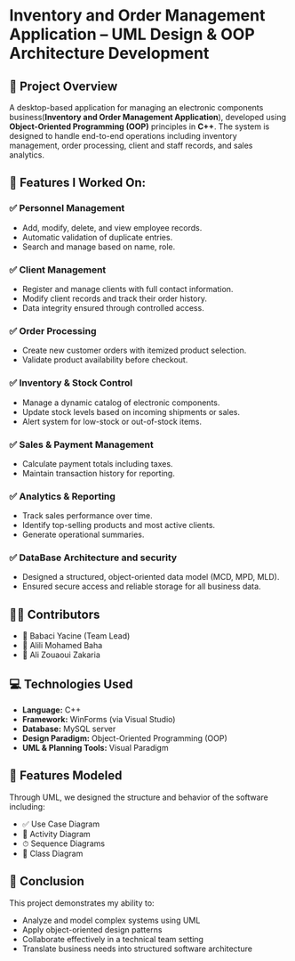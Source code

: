 # Inventory and Order Management Application – UML Design & OOP Architecture Development

## 🧠 Project Overview

A desktop-based application for managing an electronic components business(**Inventory and Order Management Application**), developed using **Object-Oriented Programming (OOP)** principles in **C++**. The system is designed to handle end-to-end operations including inventory management, order processing, client and staff records, and sales analytics.

## 🚀 Features I Worked On: 

### ✅ Personnel Management
- Add, modify, delete, and view employee records.
- Automatic validation of duplicate entries.
- Search and manage based on name, role.

### ✅ Client Management
- Register and manage clients with full contact information.
- Modify client records and track their order history.
- Data integrity ensured through controlled access.

### ✅ Order Processing
- Create new customer orders with itemized product selection.
- Validate product availability before checkout.

### ✅ Inventory & Stock Control
- Manage a dynamic catalog of electronic components.
- Update stock levels based on incoming shipments or sales.
- Alert system for low-stock or out-of-stock items.

### ✅ Sales & Payment Management
- Calculate payment totals including taxes.
- Maintain transaction history for reporting.

### ✅ Analytics & Reporting
- Track sales performance over time.
- Identify top-selling products and most active clients.
- Generate operational summaries.

### ✅ DataBase Architecture and security
- Designed a structured, object-oriented data model (MCD, MPD, MLD).
- Ensured secure access and reliable storage for all business data.


## 👨‍💻 Contributors

- 👤 Babaci Yacine (Team Lead)
- 👤 Alili Mohamed Baha
- 👤 Ali Zouaoui Zakaria

## 💻 Technologies Used

- **Language:** C++
- **Framework:** WinForms (via Visual Studio)
- **Database:**  MySQL server
- **Design Paradigm:** Object-Oriented Programming (OOP)
- **UML & Planning Tools:** Visual Paradigm

## 📌 Features Modeled

Through UML, we designed the structure and behavior of the software including:

- ✅ Use Case Diagram
- 🔄 Activity Diagram
- ⏱ Sequence Diagrams
- 🧱 Class Diagram

## 📝 Conclusion

This project demonstrates my ability to:
- Analyze and model complex systems using UML
- Apply object-oriented design patterns
- Collaborate effectively in a technical team setting
- Translate business needs into structured software architecture
